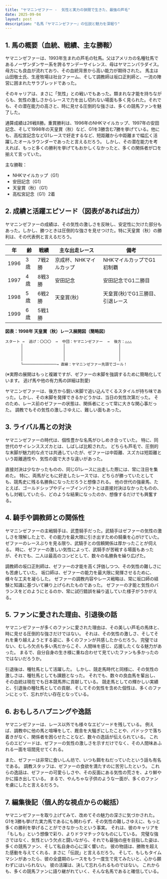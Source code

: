 ```yaml
---
title: "ヤマニンゼファー -  気性と実力の狭間で生きた、最強の芦毛"
date: 2025-09-04
layout: post
description: "名馬『ヤマニンゼファー』の伝説と魅力を深堀り"
---
```


## 1. 馬の概要（血統、戦績、主な勝鞍）

ヤマニンゼファーは、1993年生まれの芦毛の牡馬。父はアメリカの名種牡馬であるノーザンダンサー系を誇るサンデーサイレンス、母はヤマニンパラダイス。母方にも良血が流れており、その血統背景から高い能力が期待された。  馬主は山田敬士氏、生産牧場は社台ファーム、そして調教師は坂口正則師と、一流の陣営に囲まれたサラブレッドであった。

そのキャリアは、まさに「気性」との戦いでもあった。類まれな才能を持ちながらも、気性の激しさからレースで力を出し切れない場面も多く見られた。それでも、その潜在能力の高さと、時に見せる圧倒的な強さは、多くの競馬ファンを魅了した。

通算成績は26戦8勝。重賞勝利は、1996年のNHKマイルカップ、1997年の安田記念、そして1998年の天皇賞（秋）など、G1を3勝含む7勝を挙げている。他にも、高松宮記念などG1レースで好走するなど、短距離から中距離まで幅広く活躍したオールラウンダーであったと言えるだろう。  しかし、その潜在能力を考えれば、もっと多くの勝利を挙げてもおかしくなかったと、多くの関係者が口を揃えて言っていた。

主な勝鞍：

* NHKマイルカップ（G1）
* 安田記念（G1）
* 天皇賞（秋）（G1）
* 高松宮記念（G1）2着


## 2. 成績と活躍エピソード（図表があれば出力）

ヤマニンゼファーの成績は、その気性の激しさを反映し、安定性に欠けた部分もあった。しかし、勝つときは圧倒的な強さを見せつけた。特に天皇賞（秋）の勝利は、その代表例と言えるだろう。

| 年 | 齢 | 戦績 | 主な出走レース | 備考 |
|---|---|---|---|---|
| 1996 | 3歳 | 7戦2勝 | 京成杯、NHKマイルカップ | NHKマイルカップでG1初制覇 |
| 1997 | 4歳 | 8戦3勝 | 安田記念 | 安田記念でG1二勝目 |
| 1998 | 5歳 | 6戦2勝 | 天皇賞(秋) | 天皇賞(秋)でG1三勝目、引退レース |
| 1999 | 6歳 | 5戦1勝 |  |  |


**図表：1998年 天皇賞（秋）レース展開図（簡略図）**

```
スタート →  逃げ：〇〇〇  →  中団：ヤマニンゼファー  →  後方：△△△
       │                  │                        │
       │                  │                        │
       │                  │                        │
       │                  │                        │
       └───────────────→ 直線：ヤマニンゼファー先頭でゴール！
```

(※実際の展開はもっと複雑ですが、ゼファーの末脚を強調するために簡略化しています。  逃げ馬や他の有力馬の詳細は割愛)

ヤマニンゼファーは、後方から鋭い末脚で追い込んでくるスタイルが持ち味であった。しかし、その末脚を発揮できるかどうかは、当日の気性次第だった。  そのため、レース前のゼファーの状態は、関係者にとって常に大きな関心事だった。  調教でもその気性の激しさゆえに、難しい面もあった。


## 3. ライバル馬との対決

ヤマニンゼファーの時代は、個性豊かな名馬がひしめき合っていた。  特に、同世代のサイレンススズカとは、しばしば比較された。  どちらも芦毛で、圧倒的な末脚が魅力的な点では共通していたが、ゼファーは中距離、スズカは短距離という距離適性や、気性の面で大きな違いがあった。

直接対決は少なかったものの、同じG1レースに出走した際には、常に注目を集めた。  特に、両馬がともに好走したレースでは、どちらが勝っていたとしても、競馬史に残る名勝負になっただろうと想像される。  他の世代の強豪馬、たとえば、ゴールドシップやディープインパクトとは直接対決はなかったものの、もし対戦していたら、どのような結果になったのか、想像するだけでも興奮する。


## 4. 騎手や調教師との関係性

ヤマニンゼファーの主戦騎手は、武豊騎手だった。武騎手はゼファーの気性の激しさを理解した上で、その能力を最大限に引き出すための騎乗を心がけていた。  ゼファーのレースぶりを見る限り、武騎手との信頼関係は厚かったことが伺える。  時に、ゼファーの激しい気性によって、武騎手が苦戦する場面もあったが、それでも、二人は最高のコンビとして、数々の名勝負を繰り広げた。

調教師の坂口正則師は、ゼファーの才能を高く評価しつつ、その気性の難しさにも苦慮していた。  坂口師は、ゼファーの能力を最大限に発揮させるために、様々な工夫を凝らした。  ゼファーの調教内容やレース戦略は、常に坂口師の経験と知識に基づいて練り上げられたものであった。  ゼファーの才能と気性のバランスをどのようにとるのか、常に試行錯誤を繰り返していた様子がうかがえる。


## 5. ファンに愛された理由、引退後の話

ヤマニンゼファーが多くのファンに愛された理由は、その美しい芦毛の馬体と、時に見せる圧倒的な強さだけではない。  それは、その気性の激しさ、そしてそれを乗り越えようとする姿に、多くのファンが共感したからだろう。  完璧ではない、むしろ欠点も多い馬だからこそ、人間味を感じ、応援したくなる魅力があった。  まるで、自分自身の生き様に重ね合わせて見ていたファンも多かったのではないだろうか。

引退後は、種牡馬として活躍した。  しかし、競走馬時代と同様に、その気性の激しさは、種牡馬としても課題となった。  それでも、数々の良血馬を輩出し、その血統は現在でも日本競馬界に貢献している。  競走馬としての輝かしい実績と、引退後の種牡馬としての貢献、そしてその気性を含めた個性は、多くのファンにとって、忘れがたい存在となっている。


## 6. おもしろハプニングや逸話

ヤマニンゼファーは、レース以外でも様々なエピソードを残している。  例えば、調教中に他の馬と喧嘩をして、厩舎を大騒ぎにしたことや、パドックで落ち着きがなく、関係者を困らせたことなど、数々の逸話が伝えられている。  これらのエピソードは、ゼファーの気性の激しさを示すだけでなく、その人間味あふれる一面を垣間見せてくれる。

また、ゼファーは非常に食いしん坊で、いつも餌をねだっていたという話も有名である。  調教スタッフは、ゼファーの食欲を満たすのに苦労したという。  これらの逸話は、ゼファーの可愛らしさや、その反面にある気性の荒さを、より鮮やかに描き出している。  まるで、やんちゃな子供のような一面が、多くのファンを虜にしたと言えるだろう。


## 7. 編集後記（個人的な視点からの総括）

ヤマニンゼファーを取り上げてみて、改めてその魅力の深さに気づかされた。  G1を3勝も挙げた実力馬であるにも関わらず、その気性の難しさゆえに、もっと多くの勝利を挙げることができなかったという事実。  それは、彼のキャリアを「もしも」という想像で彩り、よりドラマチックなものにしている。  完璧な強さではなく、気性という欠点と闘いながら、それでも最強の座を目指した姿は、多くの競馬ファン、そして私自身の心に深く響いた。  彼の物語は、勝敗を超えた感動を与えてくれる、まさに「伝説」と言えるだろう。  そして、もしもタイムマシンがあったら、彼の全盛期のレースをもう一度生で見てみたいと、心から願わずにはいられない。  彼の活躍は、決して忘れられるものではない。  これからも、多くの競馬ファンに語り継がれていく、そんな名馬であると確信している。
